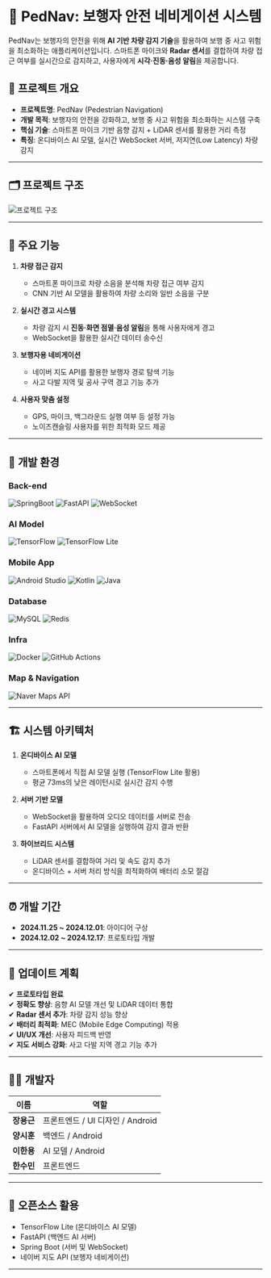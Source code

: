 # 🚶 PedNav: 보행자 안전 네비게이션 시스템

PedNav는 보행자의 안전을 위해 **AI 기반 차량 감지 기술**을 활용하여 보행 중 사고 위험을 최소화하는 애플리케이션입니다. 스마트폰 마이크와 **Radar 센서**를 결합하여 차량 접근 여부를 실시간으로 감지하고, 사용자에게 **시각·진동·음성 알림**을 제공합니다.  

## 📌 프로젝트 개요
- **프로젝트명**: PedNav (Pedestrian Navigation)
- **개발 목적**: 보행자의 안전을 강화하고, 보행 중 사고 위험을 최소화하는 시스템 구축
- **핵심 기술**: 스마트폰 마이크 기반 음향 감지 + LiDAR 센서를 활용한 거리 측정
- **특징**: 온디바이스 AI 모델, 실시간 WebSocket 서버, 저지연(Low Latency) 차량 감지

---

## 🗂 프로젝트 구조
![프로젝트 구조](https://github.com/teamGachon/pednav_modelplusAPP/blob/main/Project%20Structure.png)

---

## 🔧 주요 기능
1. **차량 접근 감지**  
   - 스마트폰 마이크로 차량 소음을 분석해 차량 접근 여부 감지  
   - CNN 기반 AI 모델을 활용하여 차량 소리와 일반 소음을 구분  

2. **실시간 경고 시스템**  
   - 차량 감지 시 **진동·화면 점멸·음성 알림**을 통해 사용자에게 경고  
   - WebSocket을 활용한 실시간 데이터 송수신  

3. **보행자용 네비게이션**  
   - 네이버 지도 API를 활용한 보행자 경로 탐색 기능  
   - 사고 다발 지역 및 공사 구역 경고 기능 추가  

4. **사용자 맞춤 설정**  
   - GPS, 마이크, 백그라운드 실행 여부 등 설정 가능  
   - 노이즈캔슬링 사용자를 위한 최적화 모드 제공  

---

## 🔩 개발 환경

### **Back-end**
![SpringBoot](https://img.shields.io/badge/SpringBoot-%236DB33F.svg?style=for-the-badge&logo=springboot&logoColor=white)
![FastAPI](https://img.shields.io/badge/FastAPI-009688.svg?style=for-the-badge&logo=fastapi&logoColor=white)
![WebSocket](https://img.shields.io/badge/WebSocket-0078D4?style=for-the-badge&logo=web&logoColor=white)

### **AI Model**
![TensorFlow](https://img.shields.io/badge/TensorFlow-%23FF6F00.svg?style=for-the-badge&logo=tensorflow&logoColor=white)
![TensorFlow Lite](https://img.shields.io/badge/TensorFlow%20Lite-%23FF6F00.svg?style=for-the-badge&logo=tensorflow&logoColor=white)

### **Mobile App**
![Android Studio](https://img.shields.io/badge/Android%20Studio-3DDC84?style=for-the-badge&logo=androidstudio&logoColor=white)
![Kotlin](https://img.shields.io/badge/Kotlin-0095D5.svg?style=for-the-badge&logo=kotlin&logoColor=white)
![Java](https://img.shields.io/badge/Java-%23ED8B00.svg?style=for-the-badge&logo=openjdk&logoColor=white)

### **Database**
![MySQL](https://img.shields.io/badge/MySQL-4479A1.svg?style=for-the-badge&logo=mysql&logoColor=white)
![Redis](https://img.shields.io/badge/Redis-%23DD0031.svg?style=for-the-badge&logo=redis&logoColor=white)

### **Infra**
![Docker](https://img.shields.io/badge/Docker-%230db7ed.svg?style=for-the-badge&logo=docker&logoColor=white)
![GitHub Actions](https://img.shields.io/badge/GitHub%20Actions-%232671E5.svg?style=for-the-badge&logo=githubactions&logoColor=white)

### **Map & Navigation**
![Naver Maps API](https://img.shields.io/badge/Naver%20Maps%20API-03C75A.svg?style=for-the-badge&logo=naver&logoColor=white)


---

## 🏗 시스템 아키텍처
1. **온디바이스 AI 모델**  
   - 스마트폰에서 직접 AI 모델 실행 (TensorFlow Lite 활용)  
   - 평균 73ms의 낮은 레이턴시로 실시간 감지 수행  

2. **서버 기반 모델**  
   - WebSocket을 활용하여 오디오 데이터를 서버로 전송  
   - FastAPI 서버에서 AI 모델을 실행하여 감지 결과 반환  

3. **하이브리드 시스템**  
   - LiDAR 센서를 결합하여 거리 및 속도 감지 추가  
   - 온디바이스 + 서버 처리 방식을 최적화하여 배터리 소모 절감  

---

## ⏰ 개발 기간
- **2024.11.25 ~ 2024.12.01**: 아이디어 구상  
- **2024.12.02 ~ 2024.12.17**: 프로토타입 개발  

---

## 📆 업데이트 계획
✔ **프로토타입 완료**  
✔ **정확도 향상**: 음향 AI 모델 개선 및 LiDAR 데이터 통합  
✔ **Radar 센서 추가**: 차량 감지 성능 향상  
✔ **배터리 최적화**: MEC (Mobile Edge Computing) 적용  
✔ **UI/UX 개선**: 사용자 피드백 반영  
✔ **지도 서비스 강화**: 사고 다발 지역 경고 기능 추가  

---

## 👨‍💻 개발자
| 이름 | 역할 |
|------|------|
| **장용근** | 프론트엔드 / UI 디자인 / Android |
| **양시훈** | 백엔드 / Android |
| **이한용** | AI 모델 / Android |
| **한수민** | 프론트엔드 |

---

## 📜 오픈소스 활용
- TensorFlow Lite (온디바이스 AI 모델)  
- FastAPI (백엔드 AI 서버)  
- Spring Boot (서버 및 WebSocket)  
- 네이버 지도 API (보행자 네비게이션)  

---
